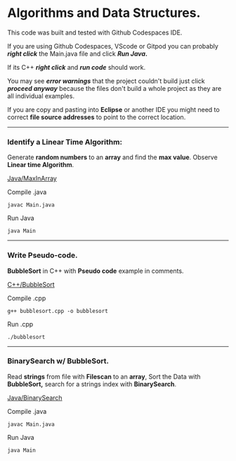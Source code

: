 # Algorithms and Data Structures.

This code was built and tested with Github Codespaces IDE.

If you are using Github Codespaces, VScode or Gitpod you can probably ***right click*** the Main.java file and click ***Run Java*.**

If its C++ ***right click*** and ***run code*** should work.

You may see ***error warnings*** that the project couldn't build just click ***proceed anyway*** because the files don't build a whole project as they are all individual examples.

If you are copy and pasting into **Eclipse** or another IDE you might need to correct **file source addresses** to point to the correct location.

---

### Identify a Linear Time Algorithm:

Generate **random numbers** to an **array** and find the **max value**. Observe **Linear time Algorithm**.

[Java/MaxInArray](https://github.com/brettjrea/Algorithms/blob/b64213f3ceb0200fcf81ee3b8b016a62fed50e96/Java/MaxInArray/Main.java#L)

Compile .java

```
javac Main.java
```

Run Java

```
java Main
```

---

### Write Pseudo-code.

**BubbleSort** in C++ with **Pseudo code** example in comments.

[C++/BubbleSort](https://github.com/brettjrea/Algorithms/blob/b64213f3ceb0200fcf81ee3b8b016a62fed50e96/C++/BubbleSort/bubblesort.cpp#L)

Compile .cpp

```
g++ bubblesort.cpp -o bubblesort
```

Run .cpp

```
./bubblesort
```

---

### BinarySearch w/ BubbleSort.

Read **strings** from file with **Filescan** to an **array**, Sort the Data with **BubbleSort,** search for a strings index with **BinarySearch**.

[Java/BinarySearch](https://github.com/brettjrea/Algorithms/blob/main/Java/BinarySearch/Main.java#L8)

Compile .java

```
javac Main.java
```

Run Java

```
java Main
```
